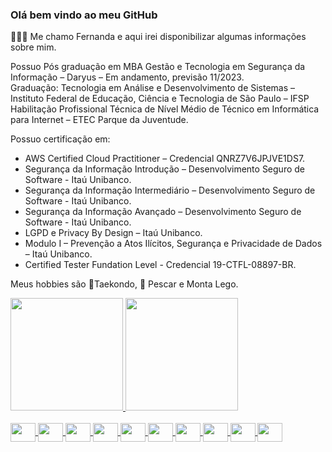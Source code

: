 ### Olá bem vindo ao meu GitHub 
👩🏻‍💻 Me chamo Fernanda e aqui irei disponibilizar algumas informações sobre mim.

Possuo Pós graduação em MBA Gestão e Tecnologia em Segurança da Informação – Daryus – Em andamento, previsão 11/2023.</br>
Graduação: Tecnologia em Análise e Desenvolvimento de Sistemas – Instituto Federal de Educação, Ciência e Tecnologia de São Paulo – IFSP</br>
Habilitação Profissional Técnica de Nível Médio de Técnico em Informática para Internet – ETEC Parque da Juventude.
<p>Possuo certificação em:
<ul>
<li>AWS Certified Cloud Practitioner – Credencial QNRZ7V6JPJVE1DS7.</li>
<li>Segurança da Informação Introdução – Desenvolvimento Seguro de Software - Itaú Unibanco.</li>
<li>Segurança da Informação Intermediário – Desenvolvimento Seguro de Software - Itaú Unibanco.</li>
<li>Segurança da Informação Avançado – Desenvolvimento Seguro de Software - Itaú Unibanco.</li>
<li>LGPD e Privacy By Design – Itaú Unibanco.</li>
<li>Modulo I – Prevenção a Atos Ilícitos, Segurança e Privacidade de Dados – Itaú Unibanco.</li>
<li>Certified Tester Fundation Level - Credencial 19-CTFL-08897-BR.</li>
</ul>

<p> Meus hobbies são 🥋Taekondo, 🎣 Pescar e Monta Lego.</p>

<div>
<a href="https://github.com/Fushikai">
<img height="180em" src="https://github-readme-stats.vercel.app/api?username=Fushikai&show_icons=true&theme=transparent"/>
<img height="180em" src="https://github-readme-stats.vercel.app/api/top-langs/?username=Fushikai&show_icons=true&bg_color=00000000"/>
</div>
<div style="display: inline_block"><br>
<img align="center" alt="" height="30" width="40" src="https://cdn.jsdelivr.net/gh/devicons/devicon/icons/python/python-original.svg">
<img align="center" alt="" height="30" width="40" src="https://cdn.jsdelivr.net/gh/devicons/devicon/icons/selenium/selenium-original.svg">
<img align="center" alt="" height="30" width="40" src="https://cdn.jsdelivr.net/gh/devicons/devicon/icons/cucumber/cucumber-plain.svg">
<img align="center" alt="" height="30" width="40" src="https://cdn.jsdelivr.net/gh/devicons/devicon/icons/jira/jira-original.svg">
<img align="center" alt="" height="30" width="40" src="https://cdn.jsdelivr.net/gh/devicons/devicon/icons/confluence/confluence-original.svg">
<img align="center" alt="" height="30" width="40" src="https://cdn.jsdelivr.net/gh/devicons/devicon/icons/amazonwebservices/amazonwebservices-original.svg">
<img align="center" alt="" height="30" width="40" src="https://cdn.jsdelivr.net/gh/devicons/devicon/icons/mysql/mysql-original.svg">
<img align="center" alt="" height="30" width="40" src="https://cdn.jsdelivr.net/gh/devicons/devicon/icons/grafana/grafana-original.svg">
<img align="center" alt="" height="30" width="40" src="https://cdn.jsdelivr.net/gh/devicons/devicon/icons/jenkins/jenkins-original.svg">
<img align="center" alt="" height="30" width="40" src="https://cdn.jsdelivr.net/gh/devicons/devicon/icons/jupyter/jupyter-original.svg">
